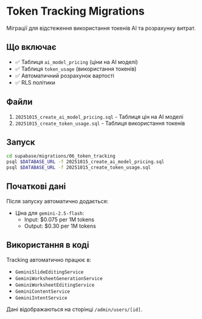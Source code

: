 # Token Tracking Migrations

Міграції для відстеження використання токенів AI та розрахунку витрат.

## Що включає

- ✅ Таблиця `ai_model_pricing` (ціни на AI моделі)
- ✅ Таблиця `token_usage` (використання токенів)
- ✅ Автоматичний розрахунок вартості
- ✅ RLS політики

## Файли

1. `20251015_create_ai_model_pricing.sql` - Таблиця цін на AI моделі
2. `20251015_create_token_usage.sql` - Таблиця використання токенів

## Запуск

```bash
cd supabase/migrations/06_token_tracking
psql $DATABASE_URL -f 20251015_create_ai_model_pricing.sql
psql $DATABASE_URL -f 20251015_create_token_usage.sql
```

## Початкові дані

Після запуску автоматично додається:
- Ціна для `gemini-2.5-flash`:
  - Input: $0.075 per 1M tokens
  - Output: $0.30 per 1M tokens

## Використання в коді

Tracking автоматично працює в:
- `GeminiSlideEditingService`
- `GeminiWorksheetGenerationService`
- `GeminiWorksheetEditingService`
- `GeminiContentService`
- `GeminiIntentService`

Дані відображаються на сторінці `/admin/users/[id]`.

